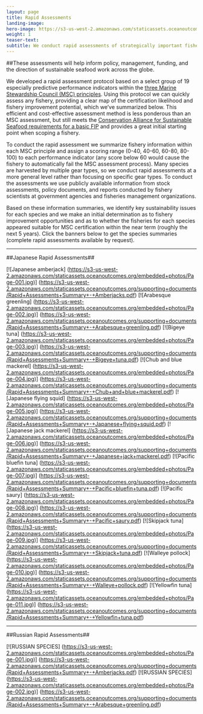 ```yaml
---
layout: page 
title: Rapid Assessments
landing-image:
hero-image: https://s3-us-west-2.amazonaws.com/staticassets.oceanoutcomes.org/hero+photos/rapid-assessment-hero.jpg
weight: 1
teaser-text:
subtitle: We conduct rapid assessments of strategically important fishery species to better articulate the fisheries landscape and to clearly map out the potential for fishery improvement and third party certification of fisheries targeting these species.
---
```

##These assessments will help inform policy, management, funding, and the direction of sustainable seafood work across the globe.

We developed a rapid assessment protocol based on a select group of 19 especially predictive performance indicators within the <a href="https://www.msc.org/about-us/standards/fisheries-standard" target="_blank">three Marine Stewardship Council (MSC) principles</a>. Using this protocol we can quickly assess any fishery, providing a clear map of the certification likelihood and fishery improvement potential, which we’ve summarized below. This efficient and cost-effective assessment method is less ponderous than an MSC assessment, but still meets the <a href="http://www.solutionsforseafood.org/projects/fishery-improvement/" target="_blank">Conservation Alliance for Sustainable Seafood requirements for a basic FIP</a> and provides a great initial starting point when scoping a fishery.

To conduct the rapid assessment we summarize fishery information within each MSC principle and assign a scoring range (0-40, 40-60, 60-80, 80-100) to each performance indicator (any score below 60 would cause the fishery to automatically fail the MSC assessment process). Many species are harvested by multiple gear types, so we conduct rapid assessments at a more general level rather than focusing on specific gear types. To conduct the assessments we use publicly available information from stock assessments, policy documents, and reports conducted by fishery scientists at government agencies and fisheries management organizations.

Based on these information summaries, we identify key sustainability issues for each species and we make an initial determination as to fishery improvement opportunities and as to whether the fisheries for each species appeared suitable for MSC certification within the near term (roughly the next 5 years). Click the banners below to get the species summaries (complete rapid assessments available by request).

----
##Japanese Rapid Assessments##

[![Japanese amberjack]
(https://s3-us-west-2.amazonaws.com/staticassets.oceanoutcomes.org/embedded+photos/Page-001.jpg)] (https://s3-us-west-2.amazonaws.com/staticassets.oceanoutcomes.org/supporting+documents/Rapid+Assessments+Summary+-+Amberjacks.pdf)
[![Arabesque greenling]
(https://s3-us-west-2.amazonaws.com/staticassets.oceanoutcomes.org/embedded+photos/Page-002.jpg)] (https://s3-us-west-2.amazonaws.com/staticassets.oceanoutcomes.org/supporting+documents/Rapid+Assessments+Summary+-+Arabesque+greenling.pdf)
[![Bigeye tuna]
(https://s3-us-west-2.amazonaws.com/staticassets.oceanoutcomes.org/embedded+photos/Page-003.jpg)] (https://s3-us-west-2.amazonaws.com/staticassets.oceanoutcomes.org/supporting+documents/Rapid+Assessments+Summary+-+Bigeye+tuna.pdf)
[![Chub and blue mackerel]
(https://s3-us-west-2.amazonaws.com/staticassets.oceanoutcomes.org/embedded+photos/Page-004.jpg)] (https://s3-us-west-2.amazonaws.com/staticassets.oceanoutcomes.org/supporting+documents/Rapid+Assessments+Summary+-+Chub+and+blue+mackerel.pdf)
[![Japanese flying squid]
(https://s3-us-west-2.amazonaws.com/staticassets.oceanoutcomes.org/embedded+photos/Page-005.jpg)] (https://s3-us-west-2.amazonaws.com/staticassets.oceanoutcomes.org/supporting+documents/Rapid+Assessments+Summary+-+Japanese+flying+squid.pdf)
[![Japanese jack mackerel]
(https://s3-us-west-2.amazonaws.com/staticassets.oceanoutcomes.org/embedded+photos/Page-006.jpg)] (https://s3-us-west-2.amazonaws.com/staticassets.oceanoutcomes.org/supporting+documents/Rapid+Assessments+Summary+-+Japanese+jack+mackerel.pdf)
[![Pacific bluefin tuna]
(https://s3-us-west-2.amazonaws.com/staticassets.oceanoutcomes.org/embedded+photos/Page-007.jpg)] (https://s3-us-west-2.amazonaws.com/staticassets.oceanoutcomes.org/supporting+documents/Rapid+Assessments+Summary+-+Pacific+bluefin+tuna.pdf)
[![Pacific saury]
(https://s3-us-west-2.amazonaws.com/staticassets.oceanoutcomes.org/embedded+photos/Page-008.jpg)] (https://s3-us-west-2.amazonaws.com/staticassets.oceanoutcomes.org/supporting+documents/Rapid+Assessments+Summary+-+Pacific+saury.pdf)
[![Skipjack tuna]
(https://s3-us-west-2.amazonaws.com/staticassets.oceanoutcomes.org/embedded+photos/Page-009.jpg)] (https://s3-us-west-2.amazonaws.com/staticassets.oceanoutcomes.org/supporting+documents/Rapid+Assessments+Summary+-+Skipjack+tuna.pdf)
[![Walleye pollock]
(https://s3-us-west-2.amazonaws.com/staticassets.oceanoutcomes.org/embedded+photos/Page-010.jpg)] (https://s3-us-west-2.amazonaws.com/staticassets.oceanoutcomes.org/supporting+documents/Rapid+Assessments+Summary+-+Walleye+pollock.pdf)
[![Yellowfin tuna]
(https://s3-us-west-2.amazonaws.com/staticassets.oceanoutcomes.org/embedded+photos/Page-011.jpg)] (https://s3-us-west-2.amazonaws.com/staticassets.oceanoutcomes.org/supporting+documents/Rapid+Assessments+Summary+-+Yellowfin+tuna.pdf)

----
##Russian Rapid Assessments##

[![RUSSIAN SPECIES]
(https://s3-us-west-2.amazonaws.com/staticassets.oceanoutcomes.org/embedded+photos/Page-001.jpg)] (https://s3-us-west-2.amazonaws.com/staticassets.oceanoutcomes.org/supporting+documents/Rapid+Assessments+Summary+-+Amberjacks.pdf)
[![RUSSIAN SPECIES]
(https://s3-us-west-2.amazonaws.com/staticassets.oceanoutcomes.org/embedded+photos/Page-002.jpg)] (https://s3-us-west-2.amazonaws.com/staticassets.oceanoutcomes.org/supporting+documents/Rapid+Assessments+Summary+-+Arabesque+greenling.pdf)
